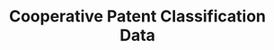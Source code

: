 ---
layout: default
bigquery: https://console.cloud.google.com/bigquery?p=patents-public-data&d=cpc&page=dataset
citation: '“Cooperative Patent Classification” by the EPO and USPTO, for public use. '
contributors: EPO, USPTO
cost: None
description: Cooperative Patent Classification Data contains the scheme and definitions
  of the Cooperative Patent Classification system for classifying patent documents.
  The CPC is the result of a partnership between the EPO and the USPTO in their joint
  effort to develop a common, internationally compatible classification system for
  technical documents, in particular patent publications, which will be used by both
  offices in the patent granting process
documentation: https://www.cooperativepatentclassification.org/cpcSchemeAndDefinitions
last_edit: 04/08/2022, 11:23:13
location: https://www.cooperativepatentclassification.org/index
maintained_by: USPTO, EPO
schema_fields:
- titleFull
- childGroups
- residualReferences
- symbol
- titlePart
- notAllocatable
- limiting_references
- ipcConcordant
- title_full
- date_revised
- child_groups
- breakdown_code
- title_part
- applicationReferences
- definition
- glossary
- informative_references
- level
- limitingReferences
- children
- status
- application_references
- not_allocatable
- sizeCache
- parents
- ipc_concordant
- dateRevised
- synonyms
- informativeReferences
- additional_only
- residual_references
- breakdownCode
shortname: cooperative_patent_classification
tags:
- patents
- science
title: Cooperative Patent Classification Data
uuid: 984374a7-16e9-4b35-9445-458daceb01bf
---